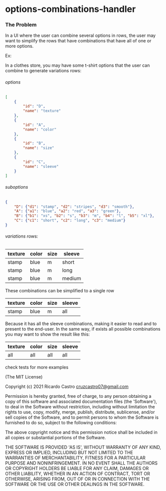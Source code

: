 # options-combinations-handler
### The Problem

In a UI where the user can combine several options in rows, the user may want to simplify the rows that have combinations that have all of one or more options.

Ex:

In a clothes store, you may have some t-shirt options that the user can combine to generate variations rows:

###### options
``` json
[
    {
        "id": "D",
        "name": "texture"
    },
    {
        "id": "A",
        "name": "color"
    },
    {
        "id": "B",
        "name": "size"
    },
    {
        "id": "C",
        "name": "sleeve"
    }
]
```

###### suboptions
```json
{
    "D": {"d1": "stamp", "d2": "stripes", "d3": "smooth"},
    "A": {"a1": "blue", "a2": "red", "a3": "green"},
    "B": {"b1": "xs", "b2": "s", "b3": "m", "b4": "l", "b5": "xl"},
    "C": {"c1": "short", "c2": "long", "c3": "medium"}
}
```
###### variations rows:

| texture | color | size | sleeve |
|---------|-------|------|--------|
| stamp   | blue  | m    | short  |
| stamp   | blue  | m    | long   |
| stamp   | blue  | m    | medium |

These combinations can be simplified to a single row

| texture | color | size | sleeve |
|---------|-------|------|--------|
| stamp   | blue  | m    | all    |

Because it has all the sleeve combinations, making it easier to read and to present to the end-user.
In the same way, if exists all possible combinations you may want to show the result like this:

| texture | color | size | sleeve |
|---------|-------|------|--------|
| all     | all   | all  | all    |

check tests for more examples

(The MIT License)

Copyright (c) 2021 Ricardo Castro <cruzcastro07@gmail.com>

Permission is hereby granted, free of charge, to any person obtaining a copy of this software and associated documentation files (the 'Software'), to deal in the Software without restriction, including without limitation the rights to use, copy, modify, merge, publish, distribute, sublicense, and/or sell copies of the Software, and to permit persons to whom the Software is furnished to do so, subject to the following conditions:

The above copyright notice and this permission notice shall be included in all copies or substantial portions of the Software.

THE SOFTWARE IS PROVIDED 'AS IS', WITHOUT WARRANTY OF ANY KIND, EXPRESS OR IMPLIED, INCLUDING BUT NOT LIMITED TO THE WARRANTIES OF MERCHANTABILITY, FITNESS FOR A PARTICULAR PURPOSE AND NONINFRINGEMENT. IN NO EVENT SHALL THE AUTHORS OR COPYRIGHT HOLDERS BE LIABLE FOR ANY CLAIM, DAMAGES OR OTHER LIABILITY, WHETHER IN AN ACTION OF CONTRACT, TORT OR OTHERWISE, ARISING FROM, OUT OF OR IN CONNECTION WITH THE SOFTWARE OR THE USE OR OTHER DEALINGS IN THE SOFTWARE.
